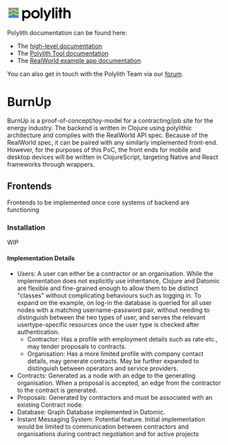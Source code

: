 <img src="images/logo.png" width="30%" alt="Polylith" id="logo">

Polylith documentation can be found here:

- The [high-level documentation](https://polylith.gitbook.io/polylith)
- The [Polylith Tool documentation](https://github.com/tengstrand/lein-polylith)
- The [RealWorld example app documentation](https://github.com/furkan3ayraktar/clojure-polylith-realworld-example-app)

You can also get in touch with the Polylith Team via our [forum](https://polylith.freeflarum.com).

<h1>BurnUp</h1>

<p>BurnUp is a proof-of-concept/toy-model for a contracting/job site for the energy industry. The backend is written in Clojure using polylithic architecture and complies with the RealWorld API spec.
Because of the RealWorld spec, it can be paired with any similarly implemented front-end.
However, for the purposes of this PoC, the front ends for mobile and desktop devices
will be written in ClojureScript, targeting Native and React frameworks through wrappers. </p>

<h2> Frontends </h2>
<p> Frontends to be implemented once core systems of backend are functioning <p2>

<h3> Installation </h3>
<p> WIP </p>

<h4>Implementation Details</h4>
<ul>
  <li> Users: A user can either be a contractor or an organisation. While the implementation does not explicitly use inheritance, Clojure and Datomic are flexible and fine-grained enough to allow them to be distinct "classes" without complicating behaviours such as logging in. To expand on the example, on log-in the database is queried for all user nodes with a matching username-password pair, without needing to distinguish between the two types of user, and serves the relevant usertype-specific resources once the user type is checked after authentication.
    <ul>
      <li> Contractor: Has a profile with employment details such as rate etc., may tender proposals to contracts. </li>
      <li> Organisation: Has a more limited profile with company contact details, may generate contracts. May be further expanded to distinguish between operators and service providers.</li>
    </ul>
  </li>
  <li> Contracts: Generated as a node with an edge to the generating organisation.
    When a proposal is accepted, an edge from the contractor to the contract is generated.</li>
  <li> Proposals: Generated by contractors and must be associated with an existing Contract node. </li>
  <li> Database: Graph Database implemented in Datomic. </li>
  <li> Instant Messaging System: Potential feature. Initial implementation would be limited to communication between contractors and organisations during contract negotiation and for active projects </li>

</ul>

